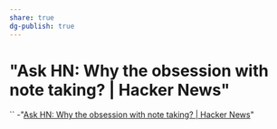 ```yaml
---
share: true
dg-publish: true
---
```

# "Ask HN: Why the obsession with note taking? | Hacker News" 
``
-"[Ask HN: Why the obsession with note taking? | Hacker News](https://news.ycombinator.com/item?id=30098219)"